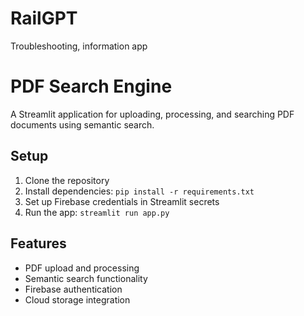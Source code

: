 # RailGPT
Troubleshooting, information app
# PDF Search Engine

A Streamlit application for uploading, processing, and searching PDF documents using semantic search.

## Setup

1. Clone the repository
2. Install dependencies: `pip install -r requirements.txt`
3. Set up Firebase credentials in Streamlit secrets
4. Run the app: `streamlit run app.py`

## Features

- PDF upload and processing
- Semantic search functionality
- Firebase authentication
- Cloud storage integration
